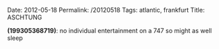 Date: 2012-05-18
Permalink: /20120518
Tags: atlantic, frankfurt
Title: ASCHTUNG 
  
**(199305368719)**: no individual entertainment on a 747 so might as well sleep

